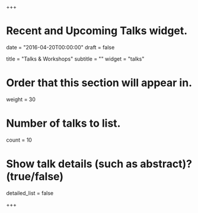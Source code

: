 +++
# Recent and Upcoming Talks widget.

date = "2016-04-20T00:00:00"
draft = false

title = "Talks & Workshops"
subtitle = ""
widget = "talks"

# Order that this section will appear in.
weight = 30

# Number of talks to list.
count = 10

# Show talk details (such as abstract)? (true/false)
detailed_list = false

+++

